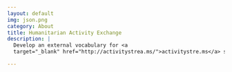 ```yaml
---
layout: default
img: json.png
category: About
title: Humanitarian Activity Exchange
description: |
  Develop an external vocabulary for <a
  target="_blank" href="http://activitystrea.ms/">activitystre.ms</a> schema which includes object definitions specific to crisis response.  This is the basis of a Humanitarian Activity Exchange (HAX).  An open source, community developed standard that will allow web and mobile applications to share humanitarian workers activities to improvbe coordiation and accountability. 

---
```

